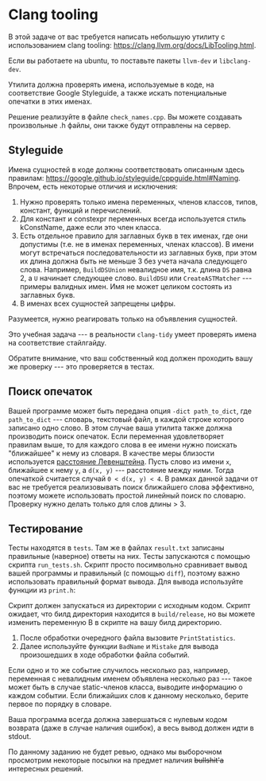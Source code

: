 # Clang tooling

В этой задаче от вас требуется написать небольшую утилиту с использованием clang tooling: https://clang.llvm.org/docs/LibTooling.html.

Если вы работаете на ubuntu, то поставьте пакеты `llvm-dev` и `libclang-dev`.

Утилита должна проверять имена, используемые в коде, на соответствие Google Styleguide, а также искать потенциальные опечатки в этих
именах.

Решение реализуйте в файле `check_names.cpp`. Вы можете создавать произвольные .h файлы, они также будут отправлены на сервер.

## Styleguide

Имена сущностей в коде должны соответствовать описанным здесь правилам: https://google.github.io/styleguide/cppguide.html#Naming.
Впрочем, есть некоторые отличия и исключения:

1. Нужно проверять только имена переменных, членов классов, типов, констант, функций и перечислений.
2. Для констант и constexpr переменных всегда используется стиль kConstName, даже если это член класса.
3. Есть отдельное правило для заглавных букв в тех именах, где они допустимы (т.е. не в именах переменных, членах классов). В имени
могут встречаться последовательности из заглавных букв, при этом их длина должна быть не меньше 3 без учета начала следующего слова.
Например, `BuildDSUnion` невалидное имя, т.к. длина `DS` равна 2, а `U` начинает следующее слово. `BuildDSU` или
`CreateASTMatcher` --- примеры валидных имен. Имя не может целиком состоять из заглавных букв.
4. В именах всех сущностей запрещены цифры.

Разумеется, нужно реагировать только на объявления сущностей.

Это учебная задача --- в реальности `clang-tidy` умеет проверять имена на соответствие стайлгайду.

Обратите внимание, что ваш собственный код должен проходить вашу же проверку --- это проверяется в тестах.

## Поиск опечаток

Вашей программе может быть передана опция `-dict path_to_dict`, где `path_to_dict` --- словарь, текстовый файл, в каждой строке которого
записано одно слово. В этом случае ваша утилита также должна производить поиск опечаток. Если переменная удовлетворяет правилам выше,
то для каждого слова в ее имени нужно поискать "ближайшее" к нему из словаря. В качестве меры близости используется
[расстояние Левенштейна](https://en.wikipedia.org/wiki/Levenshtein_distance). Пусть слово из имени `x`, ближайшее к нему `y`,
а `d(x, y)` --- расстояние между ними.
Тогда опечаткой считается случай `0 < d(x, y) < 4`. В рамках данной задачи от вас не требуется реализовывать поиск ближайшего слова
эффективно, поэтому можете использовать простой линейный поиск по словарю. Проверку нужно делать только для слов длины > 3.

## Тестирование

Тесты находятся в `tests`. Там же в файлах `result.txt` записаны правильные (наверное) ответы на них. Тесты запускаются с помощью скрипта
`run_tests.sh`. Скрипт просто посимвольно сравнивает вывод вашей программы и правильный (с помощью `diff`), поэтому важно
использовать правильный формат вывода. Для вывода используйте функции из `print.h`:

Скрипт должен запускаться из директории с исходным кодом. Скрипт ожидает, что билд директория находится в `build/release`, но вы можете
изменить переменную B в скрипте на вашу билд директорию.

1. После обработки очередного файла вызовите `PrintStatistics`.
2. Далее используйте функции `BadName` и `Mistake` для вывода произошедших в ходе обработки файла событий.

Если одно и то же событие случилось несколько раз, например, переменная с невалидным именем объявлена несколько раз --- такое
может быть в случае static-членов класса, выводите информацию о каждом событии. Если ближайших слов к данному несколько, берите
первое по порядку в словаре.

Ваша программа всегда должна завершаться с нулевым кодом возврата (даже в случае наличия ошибок), а весь вывод должен идти в stdout.

По данному заданию не будет ревью, однако мы выборочном просмотрим некоторые посылки на предмет наличия ~~bullshit'а~~
интересных решений.

